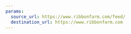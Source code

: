 ```yaml
---
params:
  source_url: https://www.ribbonfarm.com/feed/
  destination_url: https://www.ribbonfarm.com
---
```

